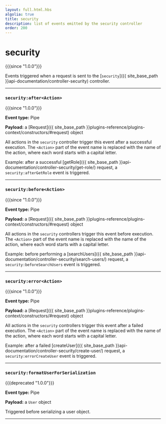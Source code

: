 ```yaml
---
layout: full.html.hbs
algolia: true
title: security
description: list of events emitted by the security controller
order: 200
---
```


# security

{{{since "1.0.0"}}}

Events triggered when a request is sent to the [`security`]({{ site_base_path }}api-documentation/controller-security) controller.

---


### `security:after<Action>`

{{{since "1.0.0"}}}

**Event type:** Pipe

**Payload:** a [Request]({{ site_base_path }}plugins-reference/plugins-context/constructors/#request) object

All actions in the `security` controller trigger this event after a successful execution. The `<Action>` part of the event name is replaced with the name of the action, where each word starts with a capital letter.

Example: after a successful [getRole]({{ site_base_path }}api-documentation/controller-security/get-role/) request, a `security:afterGetRole` event is triggered.

---

### `security:before<Action>`

{{{since "1.0.0"}}}

**Event type:** Pipe

**Payload:** a [Request]({{ site_base_path }}plugins-reference/plugins-context/constructors/#request) object

All actions in the `security` controllers trigger this event before execution. The `<Action>` part of the event name is replaced with the name of the action, where each word starts with a capital letter.

Example: before performing a [searchUsers]({{ site_base_path }}api-documentation/controller-security/search-users/) request, a `security:beforeSearchUsers` event is triggered.

---

### `security:error<Action>`

{{{since "1.0.0"}}}

**Event type:** Pipe

**Payload:** a [Request]({{ site_base_path }}plugins-reference/plugins-context/constructors/#request) object

All actions in the `security` controllers trigger this event after a failed execution. The `<Action>` part of the event name is replaced with the name of the action, where each word starts with a capital letter.

Example: after a failed [createUser]({{ site_base_path }}api-documentation/controller-security/create-user/) request, a `security:errorCreateUser` event is triggered.

---

### `security:formatUserForSerialization`

{{{deprecated "1.0.0"}}}

**Event type:** Pipe

**Payload:** a `User` object

Triggered before serializing a user object.

---
